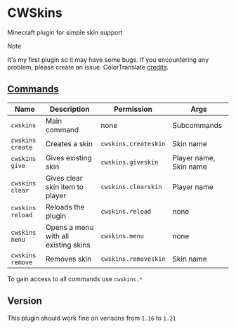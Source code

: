 # CWSkins
Minecraft plugin for simple skin support

> [!NOTE]
> It's my first plugin so it may have some bugs.
>  If you encountering any problem, please create an issue.
> ColorTranslate [credits](https://gitlab.com/kody-simpson/spigot/1.16-color-translator).

## [Commands](src/main/java/me/skellf/cwskins/commands)

| Name | Description | Permission | Args |
| ---- | --------------- | ---------- | ------- |
| `cwskins` | Main command | none | Subcommands |
| `cwskins create` | Creates a skin | `cwskins.createskin` | Skin name |
| `cwskins give` | Gives existing skin | `cwskins.giveskin` | Player name, Skin name |
| `cwskins clear` | Gives clear skin item to player | `cwskins.clearskin` | Player name |
| `cwskins reload` | Reloads the plugin | `cwskins.reload` | none |
| `cwskins menu` | Opens a menu with all existing skins | `cwskins.menu` | none |
| `cwskins remove` | Removes skin | `cwskins.removeskin` | Skin name |

To gain access to all commands use `cwskins.*`

## Version
This plugin should work fine on verisons from `1.16` to `1.21`
